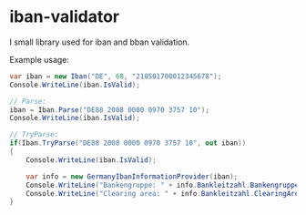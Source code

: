 iban-validator
==============

I small library used for iban and bban validation.

Example usage:
```C#
var iban = new Iban("DE", 68, "210501700012345678");
Console.WriteLine(iban.IsValid);

// Parse:
iban = Iban.Parse("DE88 2008 0000 0970 3757 10");
Console.WriteLine(iban.IsValid);

// TryParse:
if(Iban.TryParse("DE88 2008 0000 0970 3757 10", out iban))
{
    Console.WriteLine(iban.IsValid);

    var info = new GermanyIbanInformationProvider(iban);
    Console.WriteLine("Bankengruppe: " + info.Bankleitzahl.Bankengruppe.ToString());
    Console.WriteLine("Clearing area: " + info.Bankleitzahl.ClearingArea.ToString());
}
```
